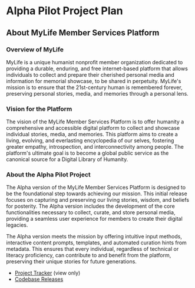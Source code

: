 # Alpha Pilot Project Plan

## About MyLife Member Services Platform

### Overview of MyLife

MyLife is a unique humanist nonprofit member organization dedicated to providing a durable, enduring, and free internet-based platform that allows individuals to collect and prepare their cherished personal media and information for memorial showcase, to be shared in perpetuity. MyLife's mission is to ensure that the 21st-century human is remembered forever, preserving personal stories, media, and memories through a personal lens.

### Vision for the Platform

The vision of the MyLife Member Services Platform is to offer humanity a comprehensive and accessible digital platform to collect and showcase individual stories, media, and memories. This platform aims to create a living, evolving, and everlasting encyclopedia of our selves, fostering greater empathy, introspection, and interconnectivity among people. The platform's ultimate goal is to become a global public service as the canonical source for a Digital Library of Humanity.

### About the Alpha Pilot Project

The Alpha version of the MyLife Member Services Platform is designed to be the foundational step towards achieving our mission. This initial release focuses on capturing and preserving our living stories, wisdom, and beliefs for posterity. The Alpha version includes the development of the core functionalities necessary to collect, curate, and store personal media, providing a seamless user experience for members to create their digital legacies.

The Alpha version meets the mission by offering intuitive input methods, interactive content prompts, templates, and automated curation hints from metadata. This ensures that every individual, regardless of technical or literacy proficiency, can contribute to and benefit from the platform, preserving their unique stories for future generations.

- [Project Tracker](https://1drv.ms/x/s!Asw9c7yc92_HhcJq8axDYlWXWoVx_A?e=pMgHNB) (view only)
- [Codebase Releases](https://github.com/MyLife-Services/mylife-maht/releases)
